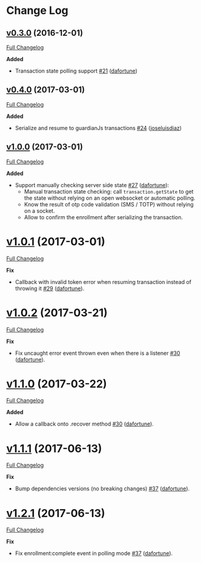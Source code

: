 # Change Log

## [v0.3.0](https://github.com/auth0/auth0-guardian.js/tree/v0.3.0) (2016-12-01)
[Full Changelog](https://github.com/auth0/auth0-guardian.js/compare/v0.3.0...v0.2.5)

**Added**
- Transaction state polling support [\#21](https://github.com/auth0/auth0-guardian.js/pull/21) ([dafortune](https://github.com/dafortune))

## [v0.4.0](https://github.com/auth0/auth0-guardian.js/tree/v0.4.0) (2017-03-01)
[Full Changelog](https://github.com/auth0/auth0-guardian.js/compare/v0.4.0...v0.3.0)

**Added**
- Serialize and resume to guardianJs transactions [\#24](https://github.com/auth0/auth0-guardian.js/pull/24) ([joseluisdiaz](https://github.com/joseluisdiaz))

## [v1.0.0](https://github.com/auth0/auth0-guardian.js/tree/v0.4.0) (2017-03-01)
[Full Changelog](https://github.com/auth0/auth0-guardian.js/compare/v1.0.0...v0.4.0)

**Added**
- Support manually checking server side state [\#27](https://github.com/auth0/auth0-guardian.js/pull/27) ([dafortune](https://github.com/dafortune)):
  * Manual transaction state checking: call `transaction.getState` to get the state without relying on an open websocket or automatic polling.
  * Know the result of otp code validation (SMS / TOTP) without relying on a socket.
  * Allow to confirm the enrollment after serializing the transaction.

# [v1.0.1](https://github.com/auth0/auth0-guardian.js/tree/v1.0.1) (2017-03-01)
[Full Changelog](https://github.com/auth0/auth0-guardian.js/compare/v1.0.1...v1.0.0)

**Fix**
- Callback with invalid token error when resuming transaction instead of throwing it [\#29](https://github.com/auth0/auth0-guardian.js/pull/29) ([dafortune](https://github.com/dafortune)).

# [v1.0.2](https://github.com/auth0/auth0-guardian.js/tree/v1.0.2) (2017-03-21)
[Full Changelog](https://github.com/auth0/auth0-guardian.js/compare/v1.0.1...v1.0.0)

**Fix**
- Fix uncaught error event thrown even when there is a listener [\#30](https://github.com/auth0/auth0-guardian.js/pull/30) ([dafortune](https://github.com/dafortune)).

# [v1.1.0](https://github.com/auth0/auth0-guardian.js/tree/v1.1.0) (2017-03-22)
[Full Changelog](https://github.com/auth0/auth0-guardian.js/compare/v1.1.0...v1.0.2)

**Added**
- Allow a callback onto .recover method [\#30](https://github.com/auth0/auth0-guardian.js/pull/31) ([dafortune](https://github.com/dafortune)).


# [v1.1.1](https://github.com/auth0/auth0-guardian.js/tree/v1.1.1) (2017-06-13)
[Full Changelog](https://github.com/auth0/auth0-guardian.js/compare/v1.1.1...v1.1.0)

**Fix**
- Bump dependencies versions (no breaking changes) [\#37](https://github.com/auth0/auth0-guardian.js/pull/37) ([dafortune](https://github.com/dafortune)).

# [v1.2.1](https://github.com/auth0/auth0-guardian.js/tree/v1.1.1) (2017-06-13)
[Full Changelog](https://github.com/auth0/auth0-guardian.js/compare/v1.2.1...v1.2.0)

**Fix**
- Fix enrollment:complete event in polling mode [\#37](https://github.com/auth0/auth0-guardian.js/pull/38) ([dafortune](https://github.com/dafortune)).
